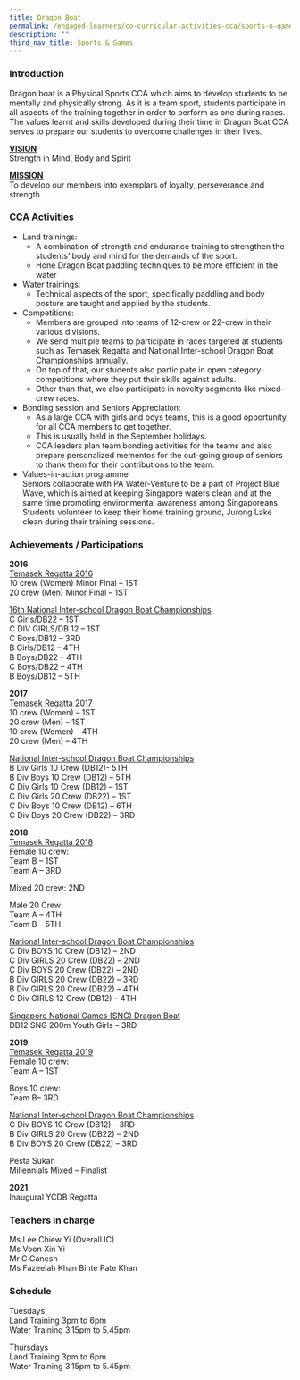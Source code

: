 ```yaml
---
title: Dragon Boat
permalink: /engaged-learners/co-curricular-activities-cca/sports-n-games/dragon-boat/
description: ""
third_nav_title: Sports & Games
---
```


### Introduction

Dragon boat is a Physical Sports CCA which aims to develop students to be mentally and physically strong. As it is a team sport, students participate in all aspects of the training together in order to perform as one during races. The values learnt and skills developed during their time in Dragon Boat CCA serves to prepare our students to overcome challenges in their lives.

<u><strong> VISION </strong></u> <br>
Strength in Mind, Body and Spirit

<u><strong> MISSION </strong></u> <br>
To develop our members into exemplars of loyalty, perseverance and strength

### CCA Activities

*   Land trainings:
	*   A combination of strength and endurance training to strengthen the students’ body and mind for the demands of the sport.
	*   Hone Dragon Boat paddling techniques to be more efficient in the water
*   Water trainings:
	*   Technical aspects of the sport, specifically paddling and body posture are taught and applied by the students.
*   Competitions:
	*   Members are grouped into teams of 12-crew or 22-crew in their various divisions.
	*   We send multiple teams to participate in races targeted at students such as Temasek Regatta and National Inter-school Dragon Boat Championships annually.
	*   On top of that, our students also participate in open category competitions where they put their skills against adults.
	*   Other than that, we also participate in novelty segments like mixed-crew races.
*   Bonding session and Seniors Appreciation:
	*   As a large CCA with girls and boys teams, this is a good opportunity for all CCA members to get together.
	*   This is usually held in the September holidays.
	*   CCA leaders plan team bonding activities for the teams and also prepare personalized mementos for the out-going group of seniors to thank them for their contributions to the team.
*   Values-in-action programme  <br>Seniors collaborate with PA Water-Venture to be a part of Project Blue Wave, which is aimed at keeping Singapore waters clean and at the same time promoting environmental awareness among Singaporeans. <br>
Students volunteer to keep their home training ground, Jurong Lake clean during their training sessions.

### Achievements / Participations

**2016** <br>
<u> Temasek Regatta 2016 </u><br>
10 crew (Women) Minor Final – 1ST <br>
20 crew (Men) Minor Final – 1ST

<u> 16th National Inter-school Dragon Boat Championships </u><br>
C Girls/DB22 – 1ST <br>
C DIV GIRLS/DB 12 – 1ST <br>
C Boys/DB12 – 3RD <br>
B Girls/DB12 – 4TH <br>
B Boys/DB22 – 4TH <br>
C Boys/DB22 – 4TH <br>
B Boys/DB12 – 5TH 

**2017** <br>
<u> Temasek Regatta 2017 </u><br>
10 crew (Women) – 1ST <br>
20 crew (Men) – 1ST <br> 
10 crew (Women) – 4TH <br>
20 crew (Men) – 4TH

<u> National Inter-school Dragon Boat Championships </u><br>
B Div Girls 10 Crew (DB12)- 5TH <br>
B Div Boys 10 Crew (DB12) – 5TH <br>
C Div Girls 10 Crew (DB12) – 1ST <br>
C Div Girls 20 Crew (DB22) – 1ST <br>
C Div Boys 10 Crew (DB12) – 6TH <br>
C Div Boys 20 Crew (DB22) – 3RD

**2018** <br>
<u> Temasek Regatta 2018 </u><br>
Female 10 crew: <br>
Team B – 1ST <br>
Team A – 3RD  

Mixed 20 crew: 2ND

Male 20 Crew: <br>
Team A – 4TH <br> 
Team B – 5TH  

<u> National Inter-school Dragon Boat Championships </u><br>
C Div BOYS 10 Crew (DB12) – 2ND <br>
C Div GIRLS 20 Crew (DB22) – 2ND <br>
C Div BOYS 20 Crew (DB22) – 2ND <br>
B Div GIRLS 20 Crew (DB22) – 3RD <br>
B Div GIRLS 20 Crew (DB22) – 4TH <br>
C Div GIRLS 12 Crew (DB12) – 4TH

<u> Singapore National Games (SNG) Dragon Boat </u><br>
DB12 SNG 200m Youth Girls – 3RD  

**2019** <br>
<u> Temasek Regatta 2019 </u> <br>
Female 10 crew: <br>
Team A – 1ST

Boys 10 crew: <br>
Team B– 3RD

<u> National Inter-school Dragon Boat Championships </u><br>
C Div BOYS 10 Crew (DB12) – 3RD <br>
B Div GIRLS 20 Crew (DB22) – 2ND<br>
B Div BOYS 20 Crew (DB22) – 3RD

Pesta Sukan <br>
Millennials Mixed – Finalist

**2021** <br>
Inaugural YCDB Regatta

### Teachers in charge

Ms Lee Chiew Yi (Overall IC) <br>
Ms Voon Xin Yi <br>
Mr C Ganesh <br>
Ms Fazeelah Khan Binte Pate Khan

### Schedule

Tuesdays <br>
Land Training 3pm to 6pm <br>
Water Training 3.15pm to 5.45pm

Thursdays <br>
Land Training 3pm to 6pm <br>
Water Training 3.15pm to 5.45pm
